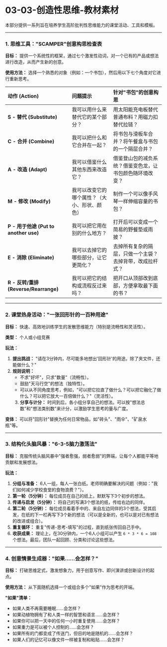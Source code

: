 # 03-03-创造性思维-教材素材

本部分提供一系列旨在培养学生高阶批判性思维能力的课堂活动、工具和模板。

---

### 1. 思维工具："SCAMPER"创意构思检查表

**目标：** 提供一个系统性的框架，通过七个激发性动词，对一个已有的产品或想法进行改造，从而产生新的创意。

**使用方法：** 选择一个熟悉的对象（例如：一个书包），然后用以下七个角度对它进行重新思考。

| 动作 (Action) | 问题提示 | 针对"书包"的创意构思 |
| :--- | :--- | :--- |
| **S - 替代 (Substitute)** | 我可以用什么来替代它的某个部分？ | 用太阳能充电板替代普通布料？用磁力扣替代拉链？ |
| **C - 合并 (Combine)** | 我可以把什么和它合并在一起？ | 将书包与滑板车合并？将午餐盒与书包的一个隔层合并？ |
| **A - 改造 (Adapt)** | 我可以借鉴什么其他东西来改造它？ | 借鉴登山包的减负系统？借鉴变色龙，让书包颜色随环境改变？ |
| **M - 修改 (Modify)** | 我可以改变它的哪个属性？（大小、形状、颜色） | 制作一个可以像手风琴一样伸缩容量的书包？ |
| **P - 用于他途 (Put to another use)** | 我可以把它用在别的什么地方？ | 打开后可以变成一个简易的野餐垫或雨披？ |
| **E - 消除 (Eliminate)** | 我可以去掉它的哪些部分，让它更简化？ | 去掉所有复杂的隔层，只做一个主袋？去掉背带，改成拉杆式？ |
| **R - 反转/重排 (Reverse/Rearrange)** | 我可以把它的结构或流程反过来吗？ | 把开口从顶部改到底部，方便拿取最下面的书？ |

---

### 2. 课堂热身活动："一张回形针的一百种用途"

**目标：** 快速、高效地训练学生的发散思维能力（特别是流畅性和灵活性）。

**类型：** 个人或小组竞赛

**玩法：**

1. **提出挑战：** "请在3分钟内，尽可能多地想出'回形针'的用途。除了夹文件，还能做什么？"
2. **规则说明：**
    * 不求"好坏"，只求"数量"（流畅性）。
    * 鼓励"天马行空"的想法（独特性）。
    * 可以从不同角度思考，例如，"可以把它拉直了做什么？可以把它融化了做什么？可以把它放大一百倍做什么？"（灵活性）。
    3. **分享与计分：** 时间到后，各小组分享自己的想法。可以按"想法总数"和"想法类别数"来计分，以激励学生思考的量与广度。

**变体：** 可以将"回形针"替换为任何日常物品，如"砖头"、"雨伞"、"矿泉水瓶"等。

---

### 3. 结构化头脑风暴："6-3-5脑力激荡法"

**目标：** 克服传统头脑风暴中"强者愈强，弱者愈弱"的弊端，让每个人都能平等地贡献和发展想法。

**玩法：**

1. **分组与准备：** 6人一组，每人一张白纸。老师明确要解决的问题（例如："我们如何减少学校食堂的食物浪费？"）。
2. **第一轮（5分钟）：** 每位成员在自己的纸上，默默写下3个初步的想法。
3. **传递与启发（5分钟）：** 将自己的写满3个想法的纸，传给右边的同伴。
4. **第二轮（5分钟）：** 每位成员看着手中的、来自左边同伴的3个想法，受其启发，在纸的下一栏再写下3个新的想法（可以是全新的，也可以是对已有想法的改进或组合）。
5. **重复循环：** 重复"传递-思考-填写"的过程，直到纸张传回自己手中。
6. **收获成果：** 理论上，在30分钟内，一个6人小组可以产生 `6 * 3 * 6 = 108` 个想法。最后，团队一起回顾、分类和讨论这些想法。

---

### 4. 创意情景生成器："如果……会怎样？"

**目标：** 打破思维定式，激发想象力，用于创意写作、即兴演讲或创新设计的起点。

**使用方法：** 从下面随机选择一个或组合多个"如果"作为思考的开端。

**"如果"清单：**

* 如果人类不再需要睡眠……会怎样？
* 如果动植物拥有了和人类一样的智慧和语言……会怎样？
* 如果你可以把一天中的任何一小时重复使用……会怎样？
* 如果重力是可以被个人控制的……会怎样？
* 如果所有的门都变成了传送门，但目的地是随机的……会怎样？
* 如果人们的记忆可以像文件一样被复制和粘贴……会怎样？
